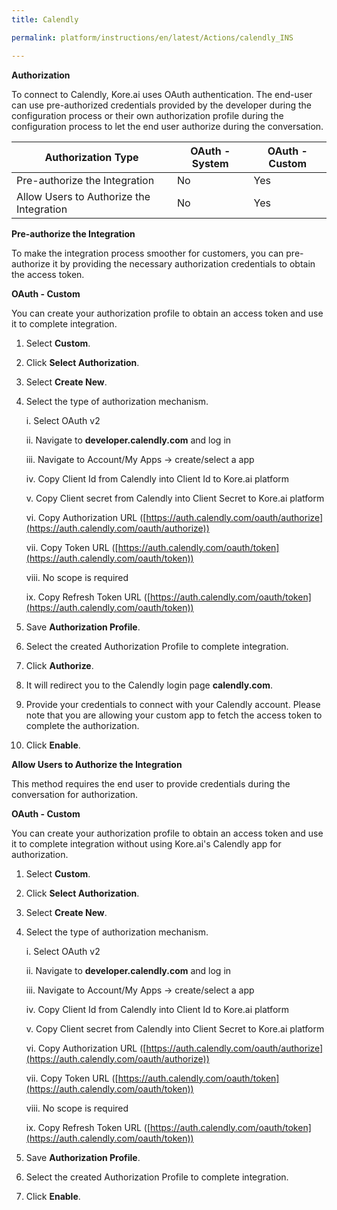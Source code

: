 ```yaml
---
title: Calendly

permalink: platform/instructions/en/latest/Actions/calendly_INS

---
```


<base target="_blank">




**Authorization**
 
To connect to Calendly, Kore.ai uses OAuth authentication. The end-user can use pre-authorized credentials provided by the developer during the configuration process or their own authorization profile during the configuration process to let the end user authorize during the conversation.
 
 
 |Authorization Type                      | OAuth - System | OAuth - Custom |
 |----------------------------------------|----------------|----------------|
 |Pre-authorize the Integration           |       No       |       Yes      |
 |Allow Users to Authorize the Integration|       No       |       Yes      |



**Pre-authorize the Integration**
 
 To make the integration process smoother for customers, you can pre-authorize it by providing the necessary authorization credentials to obtain the access token.

 
 
**OAuth - Custom**
 
 You can create your authorization profile to obtain an access token and use it to complete integration.
1. Select **Custom**.
 
2. Click **Select Authorization**.
 
3. Select **Create New**.
 
4. Select the type of authorization mechanism. 
 
    i.  Select OAuth v2
 
   ii.  Navigate to **developer.calendly.com** and log in 
 
   iii.  Navigate to Account/My Apps → create/select a app
 
   iv.  Copy Client Id from Calendly into Client Id to Kore.ai platform
 
    v.  Copy Client secret from Calendly into Client Secret to Kore.ai platform
 
    vi.  Copy Authorization URL ([https://auth.calendly.com/oauth/authorize](https://auth.calendly.com/oauth/authorize))
 
   vii. Copy Token URL ([https://auth.calendly.com/oauth/token](https://auth.calendly.com/oauth/token))

   viii. No scope is required
 
    ix. Copy Refresh Token URL ([https://auth.calendly.com/oauth/token](https://auth.calendly.com/oauth/token))
 
5. Save **Authorization Profile**.
 
6. Select the created Authorization Profile to complete integration.
 
7. Click **Authorize**.
 
8. It will redirect you to the Calendly login page **calendly.com**. 
 
9. Provide your credentials to connect with your Calendly account. 
   Please note that you are allowing your custom app to fetch the access token to complete the authorization.
 
10. Click **Enable**.
 
 
**Allow Users to Authorize the Integration**
 
This method requires the end user to provide credentials during the conversation for authorization.
 

 **OAuth - Custom**
 
 You can create your authorization profile to obtain an access token and use it to complete integration without using Kore.ai's Calendly app for authorization.
 
1. Select **Custom**.
 
2. Click **Select Authorization**.
 
3. Select **Create New**.
 
4. Select the type of authorization mechanism. 
 
    i.  Select OAuth v2
 
   ii.  Navigate to **developer.calendly.com** and log in 
 
   iii.  Navigate to Account/My Apps → create/select a app
 
   iv.  Copy Client Id from Calendly into Client Id to Kore.ai platform
 
    v.  Copy Client secret from Calendly into Client Secret to Kore.ai platform
 
   vi.  Copy Authorization URL ([https://auth.calendly.com/oauth/authorize](https://auth.calendly.com/oauth/authorize))
 
   vii. Copy Token URL ([https://auth.calendly.com/oauth/token](https://auth.calendly.com/oauth/token))

   viii. No scope is required
 
    ix. Copy Refresh Token URL ([https://auth.calendly.com/oauth/token](https://auth.calendly.com/oauth/token))
 
5. Save **Authorization Profile**.
 
6. Select the created Authorization Profile to complete integration.
 
7. Click **Enable**.

